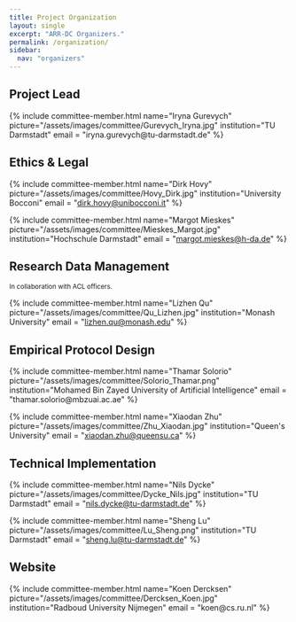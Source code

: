 ```yaml
---
title: Project Organization
layout: single
excerpt: "ARR-DC Organizers."
permalink: /organization/
sidebar:
  nav: "organizers"
---
```


<!--
Ethics and legal:
Dirk Hovy
Margot Mieskes

Research data management:
Lizhen Qu

Empirical protocol:
Thamar Solorio
Xiaodan Zhu

Technical implementation:
Nils Dycke
Bob ...

Website:
Koen Dercksen


-->

<h2>Project Lead</h2>
{% include committee-member.html
   name="Iryna Gurevych"
   picture="/assets/images/committee/Gurevych_Iryna.jpg"
   institution="TU Darmstadt"
   email = "iryna.gurevych@tu-darmstadt.de"
%}

<h2>Ethics & Legal</h2>

{% include committee-member.html
   name="Dirk Hovy"
   picture="/assets/images/committee/Hovy_Dirk.jpg"
   institution="University Bocconi"
   email = "dirk.hovy@unibocconi.it"
%}

{% include committee-member.html
   name="Margot Mieskes"
   picture="/assets/images/committee/Mieskes_Margot.jpg"
   institution="Hochschule Darmstadt"
   email = "margot.mieskes@h-da.de"
%}

<h2>Research Data Management</h2>

<small>In collaboration with ACL officers.</small>

{% include committee-member.html
   name="Lizhen Qu"
   picture="/assets/images/committee/Qu_Lizhen.jpg"
   institution="Monash University"
   email = "lizhen.qu@monash.edu"
%}

<h2>Empirical Protocol Design</h2>
{% include committee-member.html
name="Thamar Solorio"
picture="/assets/images/committee/Solorio_Thamar.png"
institution="Mohamed Bin Zayed University of Artificial Intelligence"
email = "thamar.solorio@mbzuai.ac.ae"
%}

{% include committee-member.html
name="Xiaodan Zhu"
picture="/assets/images/committee/Zhu_Xiaodan.jpg"
institution="Queen's University"
email = "xiaodan.zhu@queensu.ca"
%}

<h2>Technical Implementation</h2>

{% include committee-member.html
name="Nils Dycke"
picture="/assets/images/committee/Dycke_Nils.jpg"
institution="TU Darmstadt"
email = "nils.dycke@tu-darmstadt.de"
%}

{% include committee-member.html
name="Sheng Lu"
picture="/assets/images/committee/Lu_Sheng.png"
institution="TU Darmstadt"
email = "sheng.lu@tu-darmstadt.de"
%}

<h2>Website</h2>
{% include committee-member.html
name="Koen Dercksen"
picture="/assets/images/committee/Dercksen_Koen.jpg"
institution="Radboud University Nijmegen"
email = "koen@cs.ru.nl"
%}
